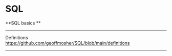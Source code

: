 # SQL
**SQL basics **<br>
___

Definitions <br>
https://github.com/geoffmosher/SQL/blob/main/definitions

___

